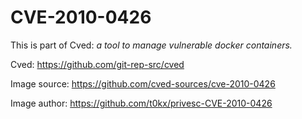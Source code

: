 # CVE-2010-0426

This is part of Cved: *a tool to manage vulnerable docker containers.* 

Cved: https://github.com/git-rep-src/cved

Image source: https://github.com/cved-sources/cve-2010-0426

Image author: https://github.com/t0kx/privesc-CVE-2010-0426
